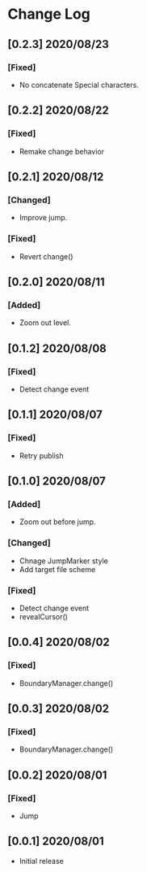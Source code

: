 # Change Log

## [0.2.3] 2020/08/23

### [Fixed]

- No concatenate Special characters.

## [0.2.2] 2020/08/22

### [Fixed]

- Remake change behavior

## [0.2.1] 2020/08/12

### [Changed]

- Improve jump.

### [Fixed]

- Revert change()

## [0.2.0] 2020/08/11

### [Added]

- Zoom out level.

## [0.1.2] 2020/08/08

### [Fixed]

- Detect change event

## [0.1.1] 2020/08/07

### [Fixed]

- Retry publish

## [0.1.0] 2020/08/07

### [Added]

- Zoom out before jump.

### [Changed]

- Chnage JumpMarker style
- Add target file scheme

### [Fixed]

- Detect change event
- revealCursor()

## [0.0.4] 2020/08/02

### [Fixed]

- BoundaryManager.change()

## [0.0.3] 2020/08/02

### [Fixed]

- BoundaryManager.change()

## [0.0.2] 2020/08/01

### [Fixed]

- Jump

## [0.0.1] 2020/08/01

- Initial release

